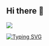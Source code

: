 ## Hi there 👋
<img src="https://capsule-render.vercel.app/api?type=waving&color=auto&height=300&section=header&text=Zero's%20Github&fontSize=90" />

<a href="https://git.io/typing-svg"><img src="https://readme-typing-svg.demolab.com?font=Fira+Code&pause=1000&width=435&lines=Frontend+Developer;Thinking+UI%2FUX+perspective+for+Users" alt="Typing SVG" /></a>
<!--
**wlals262/wlals262** is a ✨ _special_ ✨ repository because its `README.md` (this file) appears on your GitHub profile.

Here are some ideas to get you started:

- 🔭 I’m currently working on ...
- 🌱 I’m currently learning ...
- 👯 I’m looking to collaborate on ...
- 🤔 I’m looking for help with ...
- 💬 Ask me about ...
- 📫 How to reach me: ...
- 😄 Pronouns: ...
- ⚡ Fun fact: ...
-->
